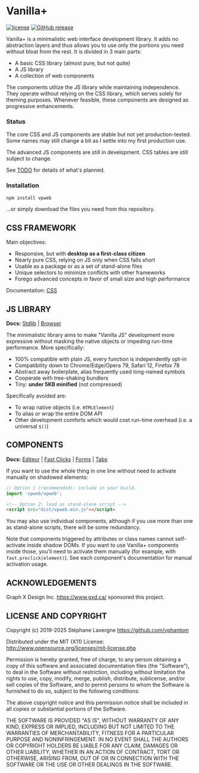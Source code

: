 # Vanilla+

[![license](https://img.shields.io/github/license/vphantom/vpweb.svg?style=plastic)]()
[![GitHub release](https://img.shields.io/github/release/vphantom/vpweb.svg?style=plastic)]()

Vanilla+ is a minimalistic web interface development library.  It adds no abstraction layers and thus allows you to use only the portions you need without bloat from the rest.  It is divided in 3 main parts:

* A basic CSS library (almost pure, but not quite)
* A JS library
* A collection of web components

The components utilize the JS library while maintaining independence. They operate without relying on the CSS library, which serves solely for theming purposes. Whenever feasible, these components are designed as progressive enhancements.

### Status

The core CSS and JS components are stable but not yet production-tested.  Some names may still change a bit as I settle into my first production use.

The advanced JS components are still in development.  CSS tables are still subject to change.

See [TODO](TODO.md) for details of what's planned.

### Installation

```sh
npm install vpweb
```

…or simply download the files you need from this repository.

## CSS FRAMEWORK

Main objectives:

- Responsive, but with **desktop as a first-class citizen**
- Nearly pure CSS, relying on JS only when CSS falls short
- Usable as a package or as a set of stand-alone files
- Unique selectors to minimize conflicts with other frameworks
- Forego advanced concepts in favor of small size and high performance

Documentation: [CSS](docs/css.html)

## JS LIBRARY

**Docs:** [Stdlib](docs/stdlib.md) | [Browser](docs/browser.md)

The minimalistic library aims to make "Vanilla JS" development more expressive without masking the native objects or impeding run-time performance.  More specifically:

- 100% compatible with plain JS, every function is independently opt-in
- Compatibility down to Chrome/Edge/Opera 79, Safari 12, Firefox 78
- Abstract away boilerplate, alias frequently used long-named symbols
- Cooperate with tree-shaking bundlers
- Tiny: **under 5KB minified** (not compressed)

Specifically avoided are:

- To wrap native objects (i.e. `HTMLElement`)
- To alias or wrap the entire DOM API
- Other development comforts which would cost run-time overhead (i.e. a universal `$()`)

## COMPONENTS

**Docs:** [Editeur](docs/editeur.md) | [Fast Clicks](docs/fast.md) | [Forms](docs/forms.md) | [Tabs](docs/tabs.md)

If you want to use the whole thing in one line without need to activate manually on shadowed elements:

```js
// Option 1 (recommended): include in your build.
import 'vpweb/vpweb';
```

```html
<!-- Option 2: load as stand-alone script -->
<script src="dist/vpweb.min.js"></script>
```

You may also use individual components, although if you use more than one as stand-alone scripts, there will be some redundancy.

Note that components triggered by attributes or class names cannot self-activate inside shadow DOMs.  If you want to use Vanilla+ components inside those, you'll need to activate them manually (for example, with `fast.preclick(element)`).  See each component's documentation for manual activation usage.


## ACKNOWLEDGEMENTS

Graph X Design Inc. https://www.gxd.ca/ sponsored this project.

## LICENSE AND COPYRIGHT

Copyright (c) 2019-2025 Stéphane Lavergne <https://github.com/vphantom>

Distributed under the MIT (X11) License:
http://www.opensource.org/licenses/mit-license.php

Permission is hereby granted, free of charge, to any person obtaining a copy of this software and associated documentation files (the "Software"), to deal in the Software without restriction, including without limitation the rights to use, copy, modify, merge, publish, distribute, sublicense, and/or sell copies of the Software, and to permit persons to whom the Software is furnished to do so, subject to the following conditions:

The above copyright notice and this permission notice shall be included in all copies or substantial portions of the Software.

THE SOFTWARE IS PROVIDED "AS IS", WITHOUT WARRANTY OF ANY KIND, EXPRESS OR IMPLIED, INCLUDING BUT NOT LIMITED TO THE WARRANTIES OF MERCHANTABILITY, FITNESS FOR A PARTICULAR PURPOSE AND NONINFRINGEMENT. IN NO EVENT SHALL THE AUTHORS OR COPYRIGHT HOLDERS BE LIABLE FOR ANY CLAIM, DAMAGES OR OTHER LIABILITY, WHETHER IN AN ACTION OF CONTRACT, TORT OR OTHERWISE, ARISING FROM, OUT OF OR IN CONNECTION WITH THE SOFTWARE OR THE USE OR OTHER DEALINGS IN THE SOFTWARE.
